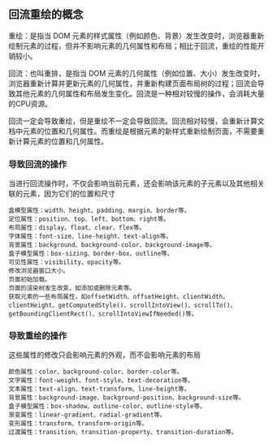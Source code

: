 ## 回流重绘的概念

重绘：是指当 DOM 元素的样式属性（例如颜色、背景）发生改变时，浏览器重新绘制元素的过程，但并不影响元素的几何属性和布局；相比于回流，重绘的性能开销较小。

回流：也叫重排，是指当 DOM 元素的几何属性（例如位置、大小）发生改变时，浏览器重新计算并更新元素的几何属性，并重新构建页面布局树的过程；回流会导致其他元素的几何属性和布局发生变化。回流是一种相对较慢的操作，会消耗大量的CPU资源。

回流一定会导致重绘，但是重绘不一定会导致回流。回流相对较慢，会重新计算文档中元素的位置和几何属性。而重绘是根据元素的新样式重新绘制页面，不需要重新计算元素的位置和几何属性。

### 导致回流的操作

当进行回流操作时，不仅会影响当前元素，还会影响该元素的子元素以及其他相关联的元素，因为它们的位置和尺寸

```
盒模型属性：width、height、padding、margin、border等。
定位属性：position、top、left、bottom、right等。
布局属性：display、float、clear、flex等。
字体属性：font-size、line-height、text-align等。
背景属性：background、background-color、background-image等。
盒子模型属性：box-sizing、border-box、outline等。
可见性属性：visibility、opacity等。
修改浏览器窗口大小。
页面初始加载。
页面的渲染树发生改变，如添加或删除元素等。
获取元素的一些布局属性，如offsetWidth、offsetHeight、clientWidth、clientHeight、getComputedStyle()、scrollIntoView()、scrollTo()、getBoundingClientRect()、scrollIntoViewIfNeeded()等。
```

### 导致重绘的操作

这些属性的修改只会影响元素的外观，而不会影响元素的布局

```
颜色属性：color、background-color、border-color等。
文字属性：font-weight、font-style、text-decoration等。
文本属性：text-align、text-transform、line-height等。
背景属性：background-image、background-position、background-size等。
盒子模型属性：box-shadow、outline-color、outline-style等。
渐变属性：linear-gradient、radial-gradient等。
变形属性：transform、transform-origin等。
过渡属性：transition、transition-property、transition-duration等。
```